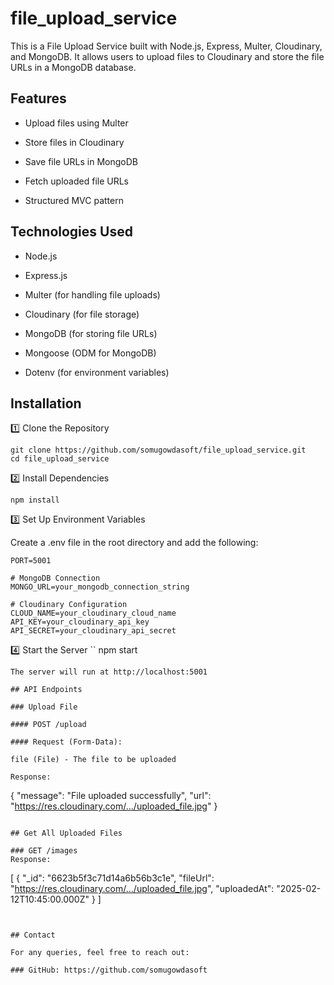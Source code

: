 # file_upload_service

This is a File Upload Service built with Node.js, Express, Multer, Cloudinary, and MongoDB. It allows users to upload files to Cloudinary and store the file URLs in a MongoDB database.

## Features

- Upload files using Multer

- Store files in Cloudinary

- Save file URLs in MongoDB

- Fetch uploaded file URLs

- Structured MVC pattern

## Technologies Used

- Node.js

- Express.js

- Multer (for handling file uploads)

- Cloudinary (for file storage)

- MongoDB (for storing file URLs)

- Mongoose (ODM for MongoDB)

- Dotenv (for environment variables)


## Installation

1️⃣ Clone the Repository

``` 
git clone https://github.com/somugowdasoft/file_upload_service.git
cd file_upload_service
 ```

2️⃣ Install Dependencies
```
npm install
```

3️⃣ Set Up Environment Variables

Create a .env file in the root directory and add the following:

```
PORT=5001

# MongoDB Connection
MONGO_URL=your_mongodb_connection_string

# Cloudinary Configuration
CLOUD_NAME=your_cloudinary_cloud_name
API_KEY=your_cloudinary_api_key
API_SECRET=your_cloudinary_api_secret

```
4️⃣ Start the Server
``
npm start
```
The server will run at http://localhost:5001

## API Endpoints

### Upload File

#### POST /upload

#### Request (Form-Data):

file (File) - The file to be uploaded

Response:
```
{
  "message": "File uploaded successfully",
  "url": "https://res.cloudinary.com/.../uploaded_file.jpg"
}
```

## Get All Uploaded Files

### GET /images
Response:
```
[
  {
    "_id": "6623b5f3c71d14a6b56b3c1e",
    "fileUrl": "https://res.cloudinary.com/.../uploaded_file.jpg",
    "uploadedAt": "2025-02-12T10:45:00.000Z"
  }
]
```


## Contact

For any queries, feel free to reach out:

### GitHub: https://github.com/somugowdasoft



